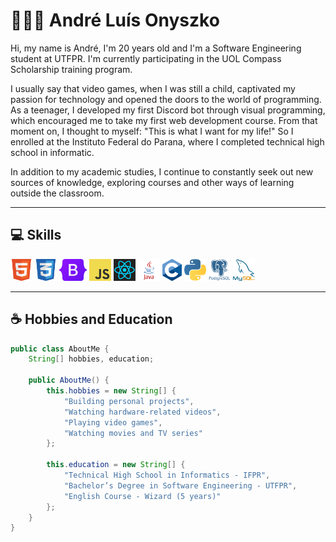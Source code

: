 <h1>👨🏻‍💻 André Luís Onyszko</h1>
<p>
Hi, my name is André, I'm 20 years old and I'm a Software Engineering student at UTFPR. I'm currently participating in the UOL Compass Scholarship training program.

I usually say that video games, when I was still a child, captivated my passion for technology and opened the doors to the world of programming. As a teenager, I developed my first Discord bot through visual programming, which encouraged me to take my first web development course. From that moment on, I thought to myself: "This is what I want for my life!" So I enrolled at the Instituto Federal do Parana, where I completed technical high school in informatic.

In addition to my academic studies, I continue to constantly seek out new sources of knowledge, exploring courses and other ways of learning outside the classroom.
</p>

---

<h2>💻 Skills </h2>
<p align="start">
    <img src="./html.png" height="35" />
    <img src="./css.png" height="35" />
    <img src="./bootstrap.png" height="35" />
    <img src="./javascript.png" height="35" />
    <img src="./react.png" height="35" />
    <img src="./java.png" height="35" />
    <img src="./c.png" height="35" />
    <img src="./python.png" height="35" />
    <img src="./postgree.png" height="35" />
    <img src="./my_sql.png" width="35" />
</p>

---
<h2>☕ Hobbies and Education</h2>

```java
public class AboutMe {
    String[] hobbies, education;

    public AboutMe() {
        this.hobbies = new String[] {
            "Building personal projects",
            "Watching hardware-related videos",
            "Playing video games",
            "Watching movies and TV series"
        };

        this.education = new String[] {
            "Technical High School in Informatics - IFPR",
            "Bachelor’s Degree in Software Engineering - UTFPR",
            "English Course - Wizard (5 years)"
        };
    }
}
```
